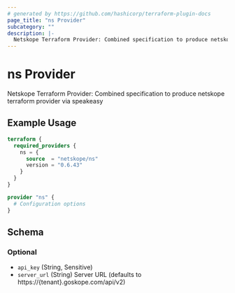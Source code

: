 ```yaml
---
# generated by https://github.com/hashicorp/terraform-plugin-docs
page_title: "ns Provider"
subcategory: ""
description: |-
  Netskope Terraform Provider: Combined specification to produce netskope terraform provider via speakeasy
---
```


# ns Provider

Netskope Terraform Provider: Combined specification to produce netskope terraform provider via speakeasy

## Example Usage

```terraform
terraform {
  required_providers {
    ns = {
      source  = "netskope/ns"
      version = "0.6.43"
    }
  }
}

provider "ns" {
  # Configuration options
}
```

<!-- schema generated by tfplugindocs -->
## Schema

### Optional

- `api_key` (String, Sensitive)
- `server_url` (String) Server URL (defaults to https://{tenant}.goskope.com/api/v2)
